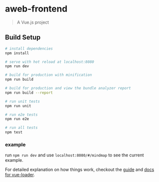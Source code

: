 # aweb-frontend

> A Vue.js project

## Build Setup

``` bash
# install dependencies
npm install

# serve with hot reload at localhost:8080
npm run dev

# build for production with minification
npm run build

# build for production and view the bundle analyzer report
npm run build --report

# run unit tests
npm run unit

# run e2e tests
npm run e2e

# run all tests
npm test
```

### example

run `npm run dev` and use `localhost:8080/#/mindmap` to see the current example. 



For detailed explanation on how things work, checkout the [guide](http://vuejs-templates.github.io/webpack/) and [docs for vue-loader](http://vuejs.github.io/vue-loader).
